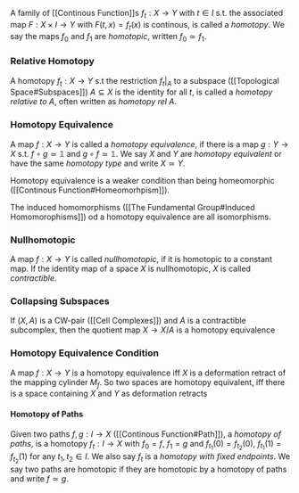 A family of [[Continous Function]]s $f_t:X\rightarrow Y$ with $t\in I$ s.t. the associated map $F:X\times I \rightarrow Y$ with $F(t,x)=f_t(x)$ is continous, is called a *homotopy*. We say the maps $f_0$ and $f_1$ are *homotopic*, written $f_0 \simeq f_1$.

### Relative Homotopy

A homotopy $f_t:X\rightarrow Y$ s.t the restriction $f_t|_A$ to a subspace ([[Topological Space#Subspaces]]) $A\subseteq X$ is the identity for all $t$, is called a *homotopy relative to A*, often written as *homotopy rel A*.

### Homotopy Equivalence

A map $f:X\rightarrow Y$ is called a *homotopy equivalence*, if there is a map $g:Y\rightarrow X$ s.t. $f\circ g \simeq \mathbb{1}$ and $g\circ f \simeq \mathbb{1}$. We say $X$ and $Y$ are *homotopy equivalent* or have the same *homotopy type* and write $X\simeq Y$.

Homotopy equivalence is a weaker condition than being homeomorphic ([[Continous Function#Homeomorhpism]]).

The induced homomorphisms ([[The Fundamental Group#Induced Homomorophisms]]) od a homotopy equivalence are all isomorphisms.

### Nullhomotopic

A map $f:X\rightarrow Y$ is called *nullhomotopic*, if it is homotopic to a constant map. 
If the identity map of a space $X$ is nullhomotopic, $X$ is called *contractible*.

### Collapsing Subspaces 

If $(X,A)$ is a CW-pair ([[Cell Complexes]]) and $A$ is a contractible subcomplex, then the quotient map $X\rightarrow X/A$ is a homotopy equivalence


### Homotopy Equivalence Condition

A map $f:X\rightarrow Y$ is a homotopy equivalence iff $X$ is a deformation retract of the mapping cylinder $M_f$. So two spaces are homotopy equivalent, iff there is a space containing $X$ and $Y$ as deformation retracts

#### Homotopy of Paths 

Given two paths $f,g:I\rightarrow X$ ([[Continous Function#Path]]), a *homotopy of paths*, is a homotopy $f_t:I\rightarrow X$ with $f_0=f$, $f_1=g$ and $f_{t_1}(0)=f_{t_2}(0)$, $f_{t_1}(1)=f_{t_2}(1)$ for any $t_1,t_2\in I$. 
We also say $f_t$ is a *homotopy with fixed endpoints*. 
We say two paths are homotopic if they are homotopic by a homotopy of paths and write $f\simeq g$.